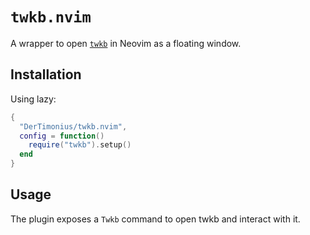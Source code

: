 # `twkb.nvim`

A wrapper to open [`twkb`](https://github.com/DerTimonius/twkb) in Neovim as a floating window.

## Installation

Using lazy:

```lua
{ 
  "DerTimonius/twkb.nvim", 
  config = function()
    require("twkb").setup()
  end
}
```

## Usage

The plugin exposes a `Twkb` command to open twkb and interact with it.

